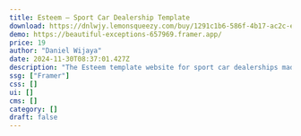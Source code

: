 ```yaml
---
title: Esteem — Sport Car Dealership Template
download: https://dnlwjy.lemonsqueezy.com/buy/1291c1b6-586f-4b17-ac2c-e5de8a8cdd2a
demo: https://beautiful-exceptions-657969.framer.app/
price: 19
author: "Daniel Wijaya"
date: 2024-11-30T08:37:01.427Z
description: "The Esteem template website for sport car dealerships made for businesses that rely on eye-catching imagery to sell their products. It includes 5 unique pages, 5 page variants, a responsive design, custom animations, and defined photos."
ssg: ["Framer"]
css: []
ui: []
cms: []
category: []
draft: false
---
```

